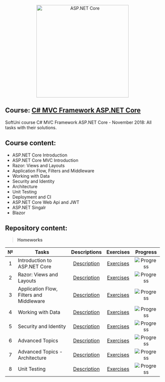 <p align="center">	
	<a href="https://www.asp.net/"><img src="https://codeopinion.com/wp-content/uploads/2018/07/Bitmap-MEDIUM_ASP.NET-Core-Logo_2colors_Square_RGB.png" alt="ASP.NET Core" width="300" align="center"></a>
<p>

## Course: [C# MVC Framework ASP.NET Core](https://softuni.bg/trainings/2197/csharp-mvc-frameworks-asp-net-core-november-2018)
SoftUni course C# MVC Framework ASP.NET Core - November 2018: All tasks with their solutions.

## Course content:
- ASP.NET Core Introduction
- ASP.NET Core MVC Introduction
- Razor: Views and Layouts
- Application Flow, Filters and Middleware
- Working with Data
- Security and Identity
- Architecture
- Unit Testing
- Deployment and CI
- ASP.NET Core Web Api and JWT
- ASP.NET Singalr
- Blazor

## Repository content:

> **Homeworks**

№	|Tasks												|Descriptions																										|Exercises																																	|Progress																														
:--:|---------------------------------------------------|:-----------------------------------------------------------------------------------------------------------------:|:-----------------------------------------------------------------------------------------------------------------------------------------:|:---------------:
1	|Introduction to ASP.NET Core						|[Description](https://github.com/dobroslav-atanasov/CSharp-MVC-Framework-ASP.NET-Core/tree/master/Resources)		|[Exercises](https://github.com/dobroslav-atanasov/CSharp-MVC-Framework-ASP.NET-Core/tree/master/Fdmc)										|![Progress](http://progressed.io/bar/100?title=completed)
2	|Razor: Views and Layouts							|[Description](https://github.com/dobroslav-atanasov/CSharp-MVC-Framework-ASP.NET-Core/tree/master/Resources)		|[Exercises](https://github.com/dobroslav-atanasov/CSharp-MVC-Framework-ASP.NET-Core/tree/master/Chushka-ASP)								|![Progress](http://progressed.io/bar/100?title=completed)
3	|Application Flow, Filters and Middleware			|[Description](https://github.com/dobroslav-atanasov/CSharp-MVC-Framework-ASP.NET-Core/tree/master/Resources)		|[Exercises](https://github.com/dobroslav-atanasov/CSharp-MVC-Framework-ASP.NET-Core/tree/master/Eventures)									|![Progress](http://progressed.io/bar/100?title=completed)
4	|Working with Data									|[Description](https://github.com/dobroslav-atanasov/CSharp-MVC-Framework-ASP.NET-Core/tree/master/Resources)		|[Exercises](https://github.com/dobroslav-atanasov/CSharp-MVC-Framework-ASP.NET-Core/tree/master/Eventures)									|![Progress](http://progressed.io/bar/100?title=completed)
5	|Security and Identity								|[Description](https://github.com/dobroslav-atanasov/CSharp-MVC-Framework-ASP.NET-Core/tree/master/Resources)		|[Exercises](https://github.com/dobroslav-atanasov/CSharp-MVC-Framework-ASP.NET-Core/tree/master/Eventures)									|![Progress](http://progressed.io/bar/100?title=completed)
6	|Advanced Topics									|[Description](https://github.com/dobroslav-atanasov/CSharp-MVC-Framework-ASP.NET-Core/tree/master/Resources)		|[Exercises](https://github.com/dobroslav-atanasov/CSharp-MVC-Framework-ASP.NET-Core/tree/master/Eventures)									|![Progress](http://progressed.io/bar/100?title=completed)
7	|Advanced Topics - Architecture						|[Description](https://github.com/dobroslav-atanasov/CSharp-MVC-Framework-ASP.NET-Core/tree/master/Resources)		|[Exercises](https://github.com/dobroslav-atanasov/CSharp-MVC-Framework-ASP.NET-Core/tree/master/Eventures)									|![Progress](http://progressed.io/bar/100?title=completed)
8	|Unit Testing										|[Description](https://github.com/dobroslav-atanasov/CSharp-MVC-Framework-ASP.NET-Core/tree/master/Resources)		|[Exercises](https://github.com/dobroslav-atanasov/CSharp-MVC-Framework-ASP.NET-Core/tree/master/Eventures)									|![Progress](http://progressed.io/bar/100?title=completed)